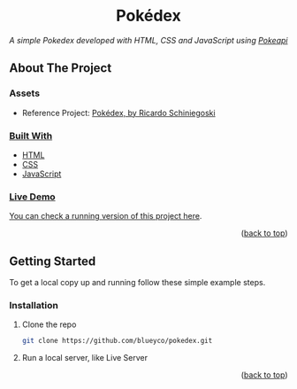<!-- Improved compatibility of back to top link: See: https://github.com/othneildrew/Best-README-Template/pull/73 -->
<a name="readme-top"></a>

<br />
<div align="center">
  <h1 align="center">Pokédex</h1>

  <p align="center">
    <em>A simple Pokedex developed with HTML, CSS and JavaScript using <a href="https://pokeapi.co">Pokeapi</a></em>

  </p>
</div>

<!-- ABOUT THE PROJECT -->
## About The Project



### Assets

* Reference Project: <a href="https://www.figma.com/community/file/979132880663340794">Pokédex, by Ricardo Schiniegoski

### Built With

* HTML
* CSS
* JavaScript



<!-- LIVE DEMO -->
### Live Demo

You can check a running version of this project <a href="https://bluegfgfthub.io/pokedex">here</a>.

<p align="right">(<a href="#readme-top">back to top</a>)</p>

<!-- GETTING STARTED -->
## Getting Started

To get a local copy up and running follow these simple example steps.

### Installation

1. Clone the repo
   ```sh
   git clone https://github.com/blueyco/pokedex.git
   ```
2. Run a local server, like Live Server


<p align="right">(<a href="#readme-top">back to top</a>)</p>


